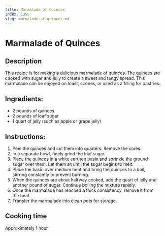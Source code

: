 ```yaml
---
title: Marmalade of Quinces
index: 1390
slug: marmalade-of-quinces.md
---
```


# Marmalade of Quinces

## Description
This recipe is for making a delicious marmalade of quinces. The quinces are cooked with sugar and jelly to create a sweet and tangy spread. This marmalade can be enjoyed on toast, scones, or used as a filling for pastries.

## Ingredients:
- 2 pounds of quinces
- 2 pounds of loaf sugar
- 1 quart of jelly (such as apple or grape jelly)

## Instructions:
1. Peel the quinces and cut them into quarters. Remove the cores.
2. In a separate bowl, finely grind the loaf sugar.
3. Place the quinces in a white earthen basin and sprinkle the ground sugar over them. Let them sit until the sugar begins to melt.
4. Place the basin over medium heat and bring the quinces to a boil, stirring constantly to prevent burning.
5. When the quinces are about halfway cooked, add the quart of jelly and another pound of sugar. Continue boiling the mixture rapidly.
6. Once the marmalade has reached a thick consistency, remove it from the heat.
7. Transfer the marmalade into clean pots for storage.

## Cooking time
Approximately 1 hour